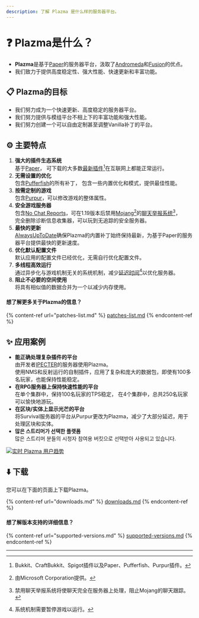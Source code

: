 ```yaml
---
description: 了解 Plazma 是什么样的服务器平台。
---
```


# ❓ Plazma是什么？

- **Plazma**是基于[Paper](https://github.com/PaperMC/Paper)的服务器平台，汲取了[Andromeda](https://github.com/EarendelArchived/Andromeda)和[Fusion](https://github.com/RuinedTechnologyUnify/Fusion)的优点。
- 我们致力于提供高度稳定性、强大性能、快速更新和丰富功能。

## 📋 Plazma的目标 <a href="#id-1" id="id-1"></a>

- 我们努力成为一个快速更新、高度稳定的服务器平台。
- 我们努力提供与模组平台不相上下的丰富功能和强大性能。
- 我们努力创建一个可以自由定制甚至调整Vanilla补丁的平台。

## ⚙️ 主要特点 <a href="#id-2" id="id-2"></a>

1. **强大的插件生态系统**\
   基于[Paper](https://github.com/PaperMC/Paper)，
   可下载的大多数[最新插件](#user-content-fn-1)[^1]在互联网上都能正常运行。
2. **无需设置的优化**\
   包含[Pufferfish](https://github.com/pufferfish-gg/Pufferfish)的所有补丁，
   包含一些内置优化和模式，提供最佳性能。
3. **按需定制的游戏**\
   包含[Purpur](https://github.com/PurpurMC/Purpur)，可以修改游戏的整体属性。
4. **安全游戏服务器**\
   包含[No Chat Reports](https://github.com/Aizistral-Studios/No-Chat-Reports)，可在1.19版本后禁用[Mojang](#user-content-fn-2)[^2]的[聊天举报系统](#user-content-fn-3)[^3]，\
   完全删除诊断信息收集器，可以玩到无追踪的安全服务器。
5. **最快的更新**\
   [AlwaysUpToDate](https://github.com/PlazmaMC/AlwaysUpToDate)确保Plazma的内置补丁始终保持最新，为基于Paper的服务器平台提供最快的更新速度。
6. **优化默认配置文件**\
   默认应用的配置文件已经优化，无需自行优化配置文件。
7. **多线程高效运行**\
   通过异步化与游戏机制无关的系统机制，减少[延迟时间](#user-content-fn-4)[^4]以优化服务器。
8. **阻止不必要的空间使用**\
   将具有相似值的数据合并为一个以减少内存使用。

#### 想了解更多关于Plazma的信息？ <a href="#etc-1" id="etc-1"></a>

{% content-ref url="patches-list.md" %}
[patches-list.md](patches-list.md)
{% endcontent-ref %}

## ✨ 应用案例 <a href="#id-3" id="id-3"></a>

- **能正确处理复杂插件的平台**\
  由开发者[IPECTER](https://github.com/IPECTER)的服务器使用Plazma。\
  使用NMS和反射运行的自制插件，应用了复杂和庞大的数据包，即使有100多名玩家，也能保持性能稳定。
- **在RPG服务器上保持快速性能的平台**\
  在单个集群中，保持100名玩家的TPS稳定，
  在4个集群中，总共250名玩家可以愉快地游玩。
- **在区块/实体上显示光芒的平台**\
  将Survival服务器的平台从Purpur更改为Plazma，减少了大部分延迟，用于处理区块和实体。
- **많은 스트리머가 선택한 플랫폼**\
  많은 스트리머 분들의 시청자 참여용 버킷으로 선택받아 사용되고 있습니다.

<a href="https://bstats.org/plugin/server-implementation/Plazma/18047">
   <img src="https://badge.plazmamc.org/internal/bstats" alt="实时 Plazma 用户趋势">
</a>

## ⬇️ 下载

您可以在下面的页面上下载Plazma。

{% content-ref url="downloads.md" %}
[downloads.md](downloads.md)
{% endcontent-ref %}

#### 想了解版本支持的详细信息？

{% content-ref url="supported-versions.md" %}
[supported-versions.md](supported-versions.md)
{% endcontent-ref %}

***

[^1]: Bukkit、CraftBukkit、Spigot插件以及Paper、Pufferfish、Purpur插件。

[^2]: 由Microsoft Corporation提供。

[^3]: 禁用聊天举报系统将使聊天完全在服务器上处理，阻止Mojang的聊天跟踪。

[^4]: 系统机制需要暂停游戏以运行。
